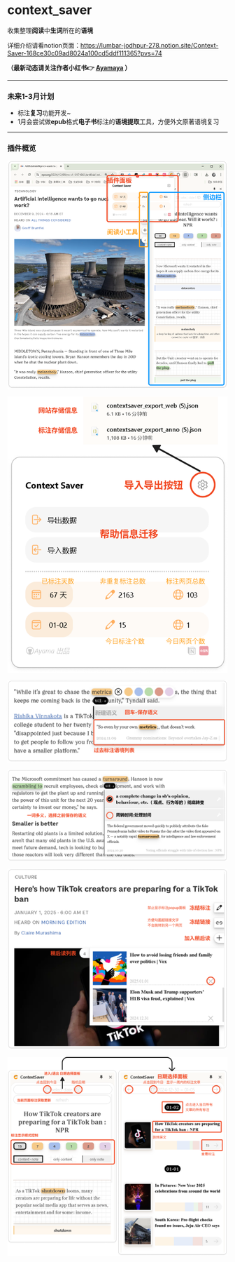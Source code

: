 # context_saver
 收集整理**阅读**中**生词**所在的**语境**

 详细介绍请看notion页面：https://lumbar-jodhpur-278.notion.site/Context-Saver-168ce30c09ad8024a100cd5ddf111365?pvs=74

**（最新动态请关注作者小红书👉 [Ayamaya](https://www.xiaohongshu.com/user/profile/64969aea000000000f007310?xsec_token=YBUMKxoi61sBFO62A5xm58n8Hf9gGHvsQ_js60n_pwDZ4=&xsec_source=app_share&xhsshare=CopyLink&appuid=64969aea000000000f007310&apptime=1735621342&share_id=c68eb135be84491da8a760fcb304f7f7) ）**

---

 ### 未来1-3月计划

 - 标注**复习**功能开发~
 - 1月会尝试做**epub**格式**电子书**标注的**语境提取**工具，方便外文原著语境复习

---
### 插件概览

![image](images/read/image1.png)

![image](images/read/image2.png)

![image](images/read/image3.png)

![image](images/read/image4.png)

![image](images/read/image5.png)

![image](images/read/image6.png)
